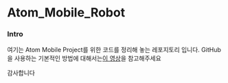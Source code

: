 # Atom_Mobile_Robot
### Intro
여기는 Atom Mobile Project를 위한 코드를 정리해 놓는 레포지토리 입니다.
GitHub을 사용하는 기본적인 방법에 대해서는[이 영상](https://www.youtube.com/watch?v=Fley6IFhlC8)을 참고해주세요

감사합니다

